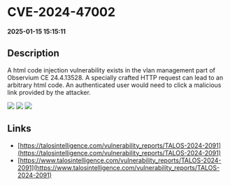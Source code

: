 # CVE-2024-47002

**2025-01-15 15:15:11**

## Description
A html code injection vulnerability exists in the vlan management part of Observium CE 24.4.13528. A specially crafted HTTP request can lead to an arbitrary html code. An authenticated user would need to click a malicious link provided by the attacker.

![](https://img.shields.io/static/v1?label=Score&message=8.7&color=red)
![](https://img.shields.io/static/v1?label=Severity&message=HIGH&color=red)
![](https://img.shields.io/static/v1?label=CWE&message=XSS&color=green)

## Links
- [https://talosintelligence.com/vulnerability_reports/TALOS-2024-2091](https://talosintelligence.com/vulnerability_reports/TALOS-2024-2091)
- [https://www.talosintelligence.com/vulnerability_reports/TALOS-2024-2091](https://www.talosintelligence.com/vulnerability_reports/TALOS-2024-2091)

